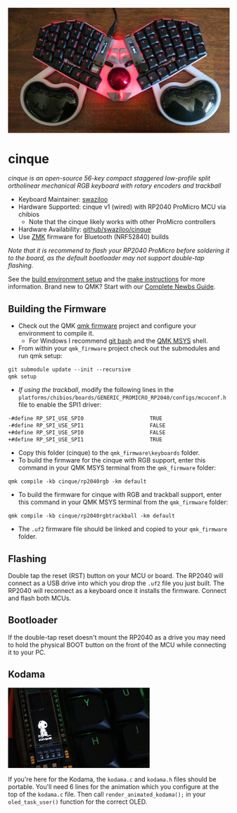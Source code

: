 ![cinque](../../images/cinque0034.jpg)
# cinque
*cinque is an open-source 56-key compact staggered low-profile split ortholinear mechanical RGB keyboard with rotary encoders and trackball*

* Keyboard Maintainer: [swaziloo](https://github.com/swaziloo)
* Hardware Supported: cinque v1 (wired) with RP2040 ProMicro MCU via chibios
  * Note that the cinque likely works with other ProMicro controllers
* Hardware Availability: [github/swaziloo/cinque](https://github.com/swaziloo/cinque)
* Use [ZMK](https://github.com/swaziloo/cinque-zmk-config) firmware for Bluetooth (NRF52840) builds

*Note that it is recommend to flash your RP2040 ProMicro before soldering it to the board, as the default bootloader may not support double-tap flashing.*

See the [build environment setup](https://docs.qmk.fm/#/getting_started_build_tools) and the [make instructions](https://docs.qmk.fm/#/getting_started_make_guide) for more information. Brand new to QMK? Start with our [Complete Newbs Guide](https://docs.qmk.fm/#/newbs).

## Building the Firmware
* Check out the QMK [qmk firmware](https://github.com/qmk/qmk_firmware) project and configure your environment to compile it.
  * For Windows I recommend [git bash](https://gitforwindows.org/) and the [QMK MSYS](https://msys.qmk.fm/) shell.
* From within your `qmk_firmware` project check out the submodules and run qmk setup: 
```
git submodule update --init --recursive
qmk setup
```

* *If using the trackball*, modify the following lines in the `platforms/chibios/boards/GENERIC_PROMICRO_RP2040/configs/mcuconf.h` file to enable the SPI1 driver:
```
-#define RP_SPI_USE_SPI0                     TRUE
-#define RP_SPI_USE_SPI1                     FALSE
+#define RP_SPI_USE_SPI0                     FALSE
+#define RP_SPI_USE_SPI1                     TRUE
```
* Copy this folder (cinque) to the `qmk_firmware\keyboards` folder.
* To build the firmware for the cinque with RGB support, enter this command in your QMK MSYS terminal from the `qmk_firmware` folder:
```
qmk compile -kb cinque/rp2040rgb -km default
```
* To build the firmware for cinque with RGB and trackball support, enter this command in your QMK MSYS terminal from the `qmk_firmware` folder:
```
qmk compile -kb cinque/rp2040rgbtrackball -km default
```
* The `.uf2` firmware file should be linked and copied to your `qmk_firmware` folder.

## Flashing
Double tap the reset (RST) button on your MCU or board. 
The RP2040 will connect as a USB drive into which you drop the `.uf2` file you just built.
The RP2040 will reconnect as a keyboard once it installs the firmware. Connect and flash both MCUs.

## Bootloader
If the double-tap reset doesn't mount the RP2040 as a drive you may need to hold the physical BOOT button on the front of the MCU while connecting it to your PC.

## Kodama
![cinque kodama](../../images/cinque0070.gif)

If you're here for the Kodama, the `kodama.c` and `kodama.h` files should be portable. You'll need 6 lines for the animation which you configure at the top of the `kodama.c` file. Then call `render_animated_kodama();` in your `oled_task_user()` function for the correct OLED.


